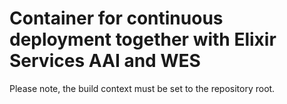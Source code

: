 # Container for continuous deployment together with Elixir Services AAI and WES

Please note, the build context must be set to the repository root.
